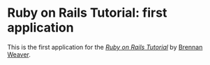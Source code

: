 # Ruby on Rails Tutorial: first application

This is the first application for the
[*Ruby on Rails Tutorial*](http://railstutorial.org/)
by [Brennan Weaver](http://michaelhartl.com/).
